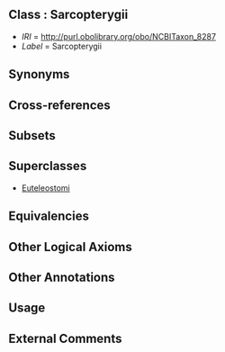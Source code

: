 
## Class : Sarcopterygii

 * *IRI* = http://purl.obolibrary.org/obo/NCBITaxon_8287
 * *Label* = Sarcopterygii

## Synonyms


## Cross-references


## Subsets


## Superclasses

 * [Euteleostomi](../../NCBITaxon/71/NCBITaxon_117571.md)

## Equivalencies


## Other Logical Axioms


## Other Annotations


## Usage


## External Comments

